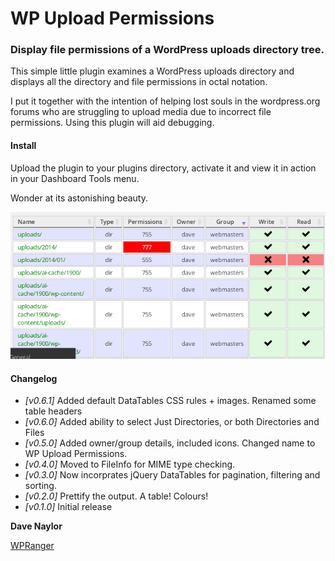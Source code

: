 WP Upload Permissions
============================

### Display file permissions of a WordPress uploads directory tree.

This simple little plugin examines a WordPress uploads directory and displays all the directory
and file permissions in octal notation. 

I put it together with the intention of helping lost souls in the wordpress.org forums who are struggling
to upload media due to incorrect file permissions.  Using this plugin will aid debugging. 

#### Install

Upload the plugin to your plugins directory, activate it and view it in action in your Dashboard Tools menu.

Wonder at its astonishing beauty.

![Upload Permissions](screenshot.1.png)


#### Changelog

* _[v0.6.1]_ Added default DataTables CSS rules + images.  Renamed some table headers
* _[v0.6.0]_ Added ability to select Just Directories, or both Directories and Files
* _[v0.5.0]_ Added owner/group details, included icons.  Changed name to WP Upload Permissions.
* _[v0.4.0]_ Moved to FileInfo for MIME type checking.
* _[v0.3.0]_ Now incorprates jQuery DataTables for pagination, filtering and sorting.
* _[v0.2.0]_ Prettify the output.  A table!  Colours!
* _[v0.1.0]_ Initial release

__Dave Naylor__

[WPRanger](http://wpranger.co.uk)

